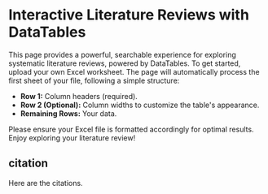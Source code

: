 # Interactive Literature Reviews with DataTables

This page provides a powerful, searchable experience for exploring systematic literature reviews, powered by DataTables.  To get started, upload your own Excel worksheet.  The page will automatically process the first sheet of your file, following a simple structure:

*   **Row 1:** Column headers (required).
*   **Row 2 (Optional):** Column widths to customize the table's appearance.
*   **Remaining Rows:** Your data.

Please ensure your Excel file is formatted accordingly for optimal results. Enjoy exploring your literature review!

## citation

Here are the citations.